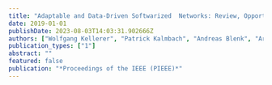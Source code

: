 ```yaml
---
title: "Adaptable and Data-Driven Softwarized  Networks: Review, Opportunities, and Challenges"
date: 2019-01-01
publishDate: 2023-08-03T14:03:31.902666Z
authors: ["Wolfgang Kellerer", "Patrick Kalmbach", "Andreas Blenk", "Arsany Basta", "Martin Reisslein", "Stefan Schmid"]
publication_types: ["1"]
abstract: ""
featured: false
publication: "*Proceedings of the IEEE (PIEEE)*"
---
```


